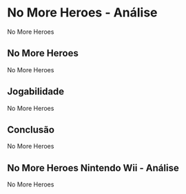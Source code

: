 ---
---

# No More Heroes - Análise

No More Heroes

## No More Heroes

No More Heroes

## Jogabilidade

No More Heroes

## Conclusão

No More Heroes

## No More Heroes Nintendo Wii - Análise

No More Heroes
